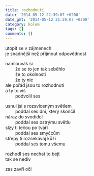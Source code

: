 ```yaml
---
title: rozhodnutí
date: '2014-05-12 22:39:07 +0200'
date_gmt: '2014-05-12 21:39:07 +0200'
category: kolem
tags: []
comments: []
---
```

<p>utopit se v zájmenech<br />
je snadnější než přijmout odpovědnost</p>
<p>namlouváš si<br />
&nbsp;&nbsp;&nbsp;&nbsp;&nbsp;&nbsp;&nbsp;&nbsp;že se to jen tak seběhlo<br />
&nbsp;&nbsp;&nbsp;&nbsp;&nbsp;&nbsp;&nbsp;&nbsp;že to okolnosti<br />
&nbsp;&nbsp;&nbsp;&nbsp;&nbsp;&nbsp;&nbsp;&nbsp;že ty nic<br />
ale pořád jsou to rozhodnutí<br />
a ty to víš<br />
&nbsp;&nbsp;&nbsp;&nbsp;&nbsp;&nbsp;&nbsp;&nbsp;podvolil ses</p>
<p>usnul jsi s rozsvíceným světlem<br />
&nbsp;&nbsp;&nbsp;&nbsp;&nbsp;&nbsp;&nbsp;&nbsp;poddal ses dni, který skončil<br />
náraz do svodidel<br />
&nbsp;&nbsp;&nbsp;&nbsp;&nbsp;&nbsp;&nbsp;&nbsp;poddal ses ostrýmu světlu<br />
slzy ti tečou po tváři<br />
&nbsp;&nbsp;&nbsp;&nbsp;&nbsp;&nbsp;&nbsp;&nbsp;poddal ses smyčcům<br />
střepy ti rozsekávaj kůži<br />
&nbsp;&nbsp;&nbsp;&nbsp;&nbsp;&nbsp;&nbsp;&nbsp;poddal ses tomu všemu</p>
<p>rozhodl ses nechat to bejt<br />
tak se nediv</p>
<p>zas zavři oči</p>
